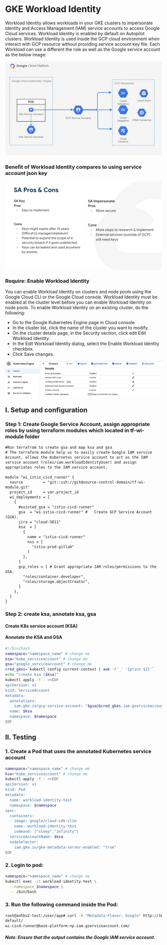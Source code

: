 # GKE Workload Identity

Workload Identity allows workloads in your GKE clusters to impersonate Identity and Access Management (IAM) service accounts to access Google Cloud services. Workload Identity is enabled by default on Autopilot clusters. Workload Identity is used inside the GCP cloud environment when interact with GCP resource without providing service account key file. Each Workload can use a different the role as well as the Google service account as the below image:

![Alt text](https://github.com/anhbuicsa/gcp-terraform/blob/master/gke-workload-identity/images/workload-identity.png?raw=true "Title")

### Benefit of Workload Identity compares to using service account json key
![Alt text](https://github.com/anhbuicsa/gcp-terraform/blob/master/gke-workload-identity/images/benefit-wi.png?raw=true "Title")
### Require: Enable Workload Identity
You can enable Workload Identity on clusters and node pools using the Google Cloud CLI or the Google Cloud console. Workload Identity must be enabled at the cluster level before you can enable Workload Identity on node pools.
To enable Workload Identity on an existing cluster, do the following:
  - Go to the Google Kubernetes Engine page in Cloud console.
  - In the cluster list, click the name of the cluster you want to modify.
  - On the cluster details page, in the Security section, click edit Edit Workload Identity.
  - In the Edit Workload Identity dialog, select the Enable Workload Identity checkbox.
  - Click Save changes.

![Alt text](https://github.com/anhbuicsa/gcp-terraform/blob/master/gke-workload-identity/images/enable-wi.png?raw=true "Title")

## I. Setup and configuration
### Step 1: Create Google Service Account, assign appropriate roles by using terraform modules which located in tf-wi-module folder
```hcl
#Run terrafrom to create gsa and map ksa and gsa
# The terraform module help us to easily create Google IAM service Account, allows the Kubernetes service account to act as the IAM service account (roles/iam.workloadIdentityUser) and assign appropriates roles to the IAM service account.

module "wi_istio_cicd_runner" {
  source         = "git::ssh://git@source-control-domain/tf-wi-module.git"
  project_id     = var.project_id
  wi_deployments = [
    {
      #existed_gsa = "istio-cicd-runner"
      gsa  = "wi-istio-cicd-runner" #   Create GCP Service Account (GSA).
      jira = "cloud-5811"
      ksa  = [
        {
          name = "istio-cicd-runner"
          nss = [
            "istio-prod-gitlab"
          ]
        },
      ]
      gcp_roles = [ # Grant appropriate IAM roles/permissions to the GSA.
        "roles/container.developer",
        "roles/storage.objectCreator",
      ]
    },
  ]
}

```

### Step 2: create ksa, annotate ksa, gsa
#### Create K8s service account (KSA)
#### Annotate the KSA and GSA

```bash
#!/bin/bash
namespace="namespace_name" # change me
ksa="kube_serviceaccount" # change me
gsa="google_serviceaccount" # change me
cred_gkes=`kubectl config current-context | awk -F'_' '{print $2}'`
echo "create ksa [$ksa]"
kubectl apply -f - <<EOF
apiVersion: v1
kind: ServiceAccount
metadata:
  annotations:
    iam.gke.io/gcp-service-account: "$gsa@$cred_gkes.iam.gserviceaccount.com"
  name: $ksa
  namespace: $namespace
EOF

```
## II. Testing
### 1. Create a Pod that uses the annotated Kubernetes service account 
```bash
namespace="namespace_name" # change me
ksa="kube_serviceaccount" # change me
kubectl apply -f - <<EOF
apiVersion: v1
kind: Pod
metadata:
  name: workload-identity-test
  namespace: $namespace
spec:
  containers:
  - image: google/cloud-sdk:slim
    name: workload-identity-test
    command: ["sleep","infinity"]
  serviceAccountName: $ksa
  nodeSelector:
    iam.gke.io/gke-metadata-server-enabled: "true"
EOF
```
### 2. Login to pod: 
```bash
namespace="namespace_name" # change me
kubectl exec -it workload-identity-test \
  --namespace $namespace \
  -- /bin/bash
```
### 3. Run the following command inside the Pod:
```bash
root@anhbv2-test:/user/app# curl -H "Metadata-Flavor: Google" http://169.254.169.254/computeMetadata/v1/instance/service-accounts/
default/
wi-cicd-runner@base-platform-np.iam.gserviceaccount.com/
```
##### Note: Ensure that the output contains the Google IAM service account.